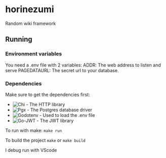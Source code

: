 # horinezumi
Random wiki framework


## Running

### Environment variables
You need a .env file with 2 variables:
    ADDR: The web address to listen and serve
    PAGEDATAURL: The secret url to your database.

### Dependencies
Make sure to get the dependencies first:
* ![Chi](https://github.com/go-chi/chi) - The HTTP library
* ![Pgx](https://github.com/jackc/pgx/) - The Postgres database driver
* ![Godotenv](https://github.com/joho/godotenv) - Used to load the .env file
* ![Go-JWT ](https://github.com/golang-jwt/jwt) - The JWT library


To run with make:
`make run`

To build the project
`make` or `make build`

I debug run with VScode